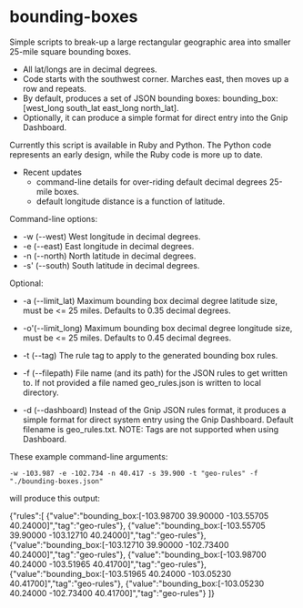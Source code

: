 bounding-boxes
==============
Simple scripts to break-up a large rectangular geographic area into smaller 25-mile square bounding boxes.
   * All lat/longs are in decimal degrees.
   * Code starts with the southwest corner.  Marches east, then moves up a row and repeats.
   * By default, produces a set of JSON bounding boxes: bounding_box:[west_long south_lat east_long north_lat]. 
   * Optionally, it can produce a simple format for direct entry into the Gnip Dashboard.   

Currently this script is available in Ruby and Python. The Python code represents an early design, while the Ruby code is more up to date.

* Recent updates
     * command-line details for over-riding default decimal degrees 25-mile boxes.
     * default longitude distance is a function of latitude. 


Command-line options:

  * -w  (--west)   West longitude in decimal degrees. 
  * -e  (--east)   East longitude in decimal degrees. 
  * -n  (--north)  North latitude in decimal degrees. 
  * -s' (--south)  South latitude in decimal degrees. 
  
Optional:

  * -a (--limit_lat) Maximum bounding box decimal degree latitude size, must be <= 25 miles.  Defaults to 0.35 decimal degrees.
  * -o'(--limit_long) Maximum bounding box decimal degree longitude size, must be <= 25 miles. Defaults to 0.45 decimal degrees.

  * -t (--tag) The rule tag to apply to the generated bounding box rules. 
  * -f (--filepath) File name (and its path) for the JSON rules to get written to. If not provided a file named geo_rules.json is written to local directory.
    
  * -d (--dashboard) Instead of the Gnip JSON rules format, it produces a simple format for direct system entry using the Gnip Dashboard. Default filename is 				geo_rules.txt.  NOTE: Tags are not supported when using Dashboard.  
   

These example command-line arguments:

	-w -103.987 -e -102.734 -n 40.417 -s 39.900 -t "geo-rules" -f "./bounding-boxes.json"

will produce this output:

{"rules":[
	{"value":"bounding_box:[-103.98700 39.90000 -103.55705 40.24000]","tag":"geo-rules"},
	{"value":"bounding_box:[-103.55705 39.90000 -103.12710 40.24000]","tag":"geo-rules"},
	{"value":"bounding_box:[-103.12710 39.90000 -102.73400 40.24000]","tag":"geo-rules"},
	{"value":"bounding_box:[-103.98700 40.24000 -103.51965 40.41700]","tag":"geo-rules"},
	{"value":"bounding_box:[-103.51965 40.24000 -103.05230 40.41700]","tag":"geo-rules"},
	{"value":"bounding_box:[-103.05230 40.24000 -102.73400 40.41700]","tag":"geo-rules"}
]}
